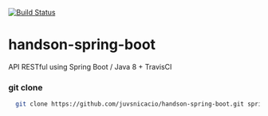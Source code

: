 [![Build Status](https://travis-ci.com/juvsnicacio/handson-spring-boot.svg?branch=master)](https://travis-ci.com/juvsnicacio/handson-spring-boot)
# handson-spring-boot
 API RESTful using Spring Boot / Java 8 + TravisCI

### git clone
```sh
  git clone https://github.com/juvsnicacio/handson-spring-boot.git springstudy
  ```
